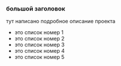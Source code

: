### большой заголовок
тут написано подробное описание проекта
- это список номер 1
- это список номер 2
- это список номер 3
- это список номер 4
- это список номер 5
